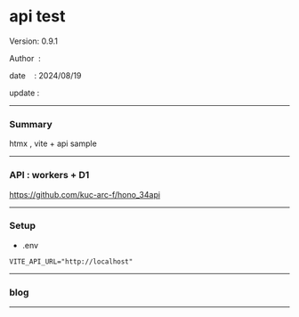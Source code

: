 ﻿# api test

 Version: 0.9.1

 Author  :

 date    : 2024/08/19

 update  :

***
### Summary

htmx , vite + api sample

***
### API : workers + D1

https://github.com/kuc-arc-f/hono_34api

***
### Setup

* .env

```
VITE_API_URL="http://localhost"
```

***
### blog 

***

